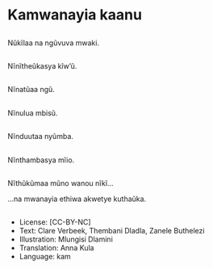 # Kamwanayia kaanu

##
Nũkĩlaa na ngũvuva mwaki.

##
Nĩnĩtheũkasya kĩw’ũ.

##
Nĩnatũaa ngũ.

##
Nĩnulua mbisũ.

##
Nĩnduutaa nyũmba.

##
Nĩnthambasya mĩio.

##
Nĩthũkũmaa mũno wanou nĩkĩ...

...na mwanayia ethiwa akwetye kuthaũka.

##
* License: [CC-BY-NC]
* Text: Clare Verbeek, Thembani Dladla, Zanele Buthelezi
* Illustration: Mlungisi Dlamini
* Translation: Anna Kula
* Language: kam
